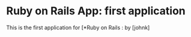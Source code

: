 # Ruby on Rails App: first application

This is the first application for
[*Ruby on Rails : 
by [johnk]
